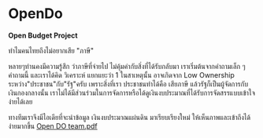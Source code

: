 # OpenDo

**Open Budget Project**

ทำไมคนไทยถึงไม่อยากเสีย "ภาษี"

หลายๆท่านคงมีความรู้สึก ว่าภาษีที่จ่ายไป ไม่คุ้มค่ากับสิ่งที่ได้รับกลับมา
เราเริ่มต้นจากคำถามเล็ก ๆ คำถามนี้ และเราได้คิด วิเคราะห์ แยกแยะว่า 1 ในสาเหตุนั้น อาจเกิดจาก Low Ownership ระหว่าง"ประชาชน"กับ"รัฐ"ครับ
เพราะสิ่งที่เรา ประชาชนทำได้คือ เสียภาษี แล้วรัฐก็เป็นผู้จัดการกับเงินกองกลางนั้น เราไม่ได้มีส่วนร่วมในการจัดการหรือได้ดูเงินงบประมาณที่ได้รับการจัดสรรแบบเข้าใจง่ายได้เลย

ทางทีมเราจึงมีไอเดียที่จะนำข้อมูล เงินงบประมาณแผ่นดิน มาเรียบเรียงใหม่ ให้เห็นภาพและเข้าถึงได้ง่ายมากขึ้น
[Open DO team.pdf](https://github.com/user-attachments/files/16519032/Open.DO.team.pdf)
